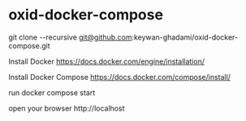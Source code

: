 # oxid-docker-compose

git clone --recursive git@github.com:keywan-ghadami/oxid-docker-compose.git

Install Docker
https://docs.docker.com/engine/installation/

Install Docker Compose
https://docs.docker.com/compose/install/

run 
docker compose start

open your browser
http://localhost



